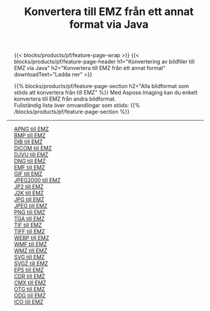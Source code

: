 ﻿---
title: Konvertera till EMZ från ett annat format via Java 
weight: 3920
url: /sv/java/conversion/to/emz 
lang: sv
langdirlevel: 2
locales: zh-hans,ja,it,ru,de,es,fr,nl,id,lt,pl,pt,vi,tr,ko,zh-hant,ar,hi,th,sv,cs,uk,he
description: Med Aspose.Imaging kan du enkelt konvertera till EMZ från andra format
---

{{< blocks/products/pf/feature-page-wrap >}}
{{< blocks/products/pf/feature-page-header h1="Konvertering av bildfiler till EMZ via Java" h2="Konvertera till EMZ från ett annat format" downloadText="Ladda ner" >}}


{{% blocks/products/pf/feature-page-section  h2="Alla bildformat som stöds att konvertera från till EMZ" %}}
Med Aspose.Imaging kan du enkelt konvertera till EMZ från andra bildformat.
<br/>
Fullständig lista över omvandlingar som stöds:
{{% /blocks/products/pf/feature-page-section %}}
<div class="container-fluid productfamilypage bg-gray">
    <div class="convertypes bg-gray agp-content section">
        <div class="container">
		<hr style="margin-left:-20px;"/>
		<div class="row other-converters">
		    <div class='col-md-2 other-converter remove-lp remove-rp'><a href="/imaging/sv/java/conversion/apng-to-emz" >APNG till EMZ</a></div>
<div class='col-md-2 other-converter remove-lp remove-rp'><a href="/imaging/sv/java/conversion/bmp-to-emz" >BMP till EMZ</a></div>
<div class='col-md-2 other-converter remove-lp remove-rp'><a href="/imaging/sv/java/conversion/dib-to-emz" >DIB till EMZ</a></div>
<div class='col-md-2 other-converter remove-lp remove-rp'><a href="/imaging/sv/java/conversion/dicom-to-emz" >DICOM till EMZ</a></div>
<div class='col-md-2 other-converter remove-lp remove-rp'><a href="/imaging/sv/java/conversion/djvu-to-emz" >DJVU till EMZ</a></div>
<div class='col-md-2 other-converter remove-lp remove-rp'><a href="/imaging/sv/java/conversion/dng-to-emz" >DNG till EMZ</a></div>
<div class='col-md-2 other-converter remove-lp remove-rp'><a href="/imaging/sv/java/conversion/emf-to-emz" >EMF till EMZ</a></div>
<div class='col-md-2 other-converter remove-lp remove-rp'><a href="/imaging/sv/java/conversion/gif-to-emz" >GIF till EMZ</a></div>
<div class='col-md-2 other-converter remove-lp remove-rp'><a href="/imaging/sv/java/conversion/jpeg2000-to-emz" >JPEG2000 till EMZ</a></div>
<div class='col-md-2 other-converter remove-lp remove-rp'><a href="/imaging/sv/java/conversion/jp2-to-emz" >JP2 till EMZ</a></div>
<div class='col-md-2 other-converter remove-lp remove-rp'><a href="/imaging/sv/java/conversion/j2k-to-emz" >J2K till EMZ</a></div>
<div class='col-md-2 other-converter remove-lp remove-rp'><a href="/imaging/sv/java/conversion/jpg-to-emz" >JPG till EMZ</a></div>
<div class='col-md-2 other-converter remove-lp remove-rp'><a href="/imaging/sv/java/conversion/jpeg-to-emz" >JPEG till EMZ</a></div>
<div class='col-md-2 other-converter remove-lp remove-rp'><a href="/imaging/sv/java/conversion/png-to-emz" >PNG till EMZ</a></div>
<div class='col-md-2 other-converter remove-lp remove-rp'><a href="/imaging/sv/java/conversion/tga-to-emz" >TGA till EMZ</a></div>
<div class='col-md-2 other-converter remove-lp remove-rp'><a href="/imaging/sv/java/conversion/tif-to-emz" >TIF till EMZ</a></div>
<div class='col-md-2 other-converter remove-lp remove-rp'><a href="/imaging/sv/java/conversion/tiff-to-emz" >TIFF till EMZ</a></div>
<div class='col-md-2 other-converter remove-lp remove-rp'><a href="/imaging/sv/java/conversion/webp-to-emz" >WEBP till EMZ</a></div>
<div class='col-md-2 other-converter remove-lp remove-rp'><a href="/imaging/sv/java/conversion/wmf-to-emz" >WMF till EMZ</a></div>
<div class='col-md-2 other-converter remove-lp remove-rp'><a href="/imaging/sv/java/conversion/wmz-to-emz" >WMZ till EMZ</a></div>
<div class='col-md-2 other-converter remove-lp remove-rp'><a href="/imaging/sv/java/conversion/svg-to-emz" >SVG till EMZ</a></div>
<div class='col-md-2 other-converter remove-lp remove-rp'><a href="/imaging/sv/java/conversion/svgz-to-emz" >SVGZ till EMZ</a></div>
<div class='col-md-2 other-converter remove-lp remove-rp'><a href="/imaging/sv/java/conversion/eps-to-emz" >EPS till EMZ</a></div>
<div class='col-md-2 other-converter remove-lp remove-rp'><a href="/imaging/sv/java/conversion/cdr-to-emz" >CDR till EMZ</a></div>
<div class='col-md-2 other-converter remove-lp remove-rp'><a href="/imaging/sv/java/conversion/cmx-to-emz" >CMX till EMZ</a></div>
<div class='col-md-2 other-converter remove-lp remove-rp'><a href="/imaging/sv/java/conversion/otg-to-emz" >OTG till EMZ</a></div>
<div class='col-md-2 other-converter remove-lp remove-rp'><a href="/imaging/sv/java/conversion/odg-to-emz" >ODG till EMZ</a></div>
<div class='col-md-2 other-converter remove-lp remove-rp'><a href="/imaging/sv/java/conversion/ico-to-emz" >ICO till EMZ</a></div>
                </div>
        </div>
    </div>
</div>
<br/>

